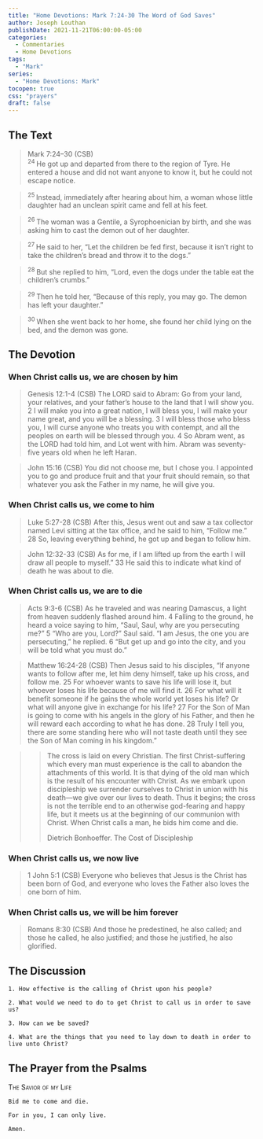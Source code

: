 ```yaml
---
title: "Home Devotions: Mark 7:24-30 The Word of God Saves"
author: Joseph Louthan
publishDate: 2021-11-21T06:00:00-05:00
categories:
  - Commentaries
  - Home Devotions
tags:
  - "Mark"
series:
  - "Home Devotions: Mark"
tocopen: true
css: "prayers"
draft: false
---
```

## The Text

>Mark 7:24–30 (CSB)  
><sup> 24 </sup> He got up and departed from there to the region of Tyre. He entered a house and did not want anyone to know it, but he could not escape notice. 

><sup> 25 </sup> Instead, immediately after hearing about him, a woman whose little daughter had an unclean spirit came and fell at his feet. 

><sup> 26 </sup> The woman was a Gentile, a Syrophoenician by birth, and she was asking him to cast the demon out of her daughter. 

><sup> 27 </sup> He said to her, “Let the children be fed first, because it isn’t right to take the children’s bread and throw it to the dogs.” 

><sup> 28 </sup> But she replied to him, “Lord, even the dogs under the table eat the children’s crumbs.” 

><sup> 29 </sup> Then he told her, “Because of this reply, you may go. The demon has left your daughter.” 

><sup> 30 </sup> When she went back to her home, she found her child lying on the bed, and the demon was gone.

## The Devotion

### When Christ calls us, we are chosen by him

>Genesis 12:1-4 (CSB) The LORD said to Abram:
Go from your land,
your relatives,
and your father’s house
to the land that I will show you.
2 I will make you into a great nation,
I will bless you,
I will make your name great,
and you will be a blessing.
3 I will bless those who bless you,
I will curse anyone who treats you with contempt,
and all the peoples on earth
will be blessed through you.
4 So Abram went, as the LORD had told him, and Lot went with him. Abram was seventy-five years old when he left Haran.

>John 15:16 (CSB) You did not choose me, but I chose you. I appointed you to go and produce fruit and that your fruit should remain, so that whatever you ask the Father in my name, he will give you.

### When Christ calls us, we come to him

>Luke 5:27-28 (CSB) After this, Jesus went out and saw a tax collector named Levi sitting at the tax office, and he said to him, “Follow me.” 28 So, leaving everything behind, he got up and began to follow him.

>John 12:32-33 (CSB) As for me, if I am lifted up from the earth I will draw all people to myself.” 33 He said this to indicate what kind of death he was about to die.

### When Christ calls us, we are to die

>Acts 9:3-6 (CSB) As he traveled and was nearing Damascus, a light from heaven suddenly flashed around him. 4 Falling to the ground, he heard a voice saying to him, “Saul, Saul, why are you persecuting me?”
5 “Who are you, Lord?” Saul said.
“I am Jesus, the one you are persecuting,” he replied. 6 “But get up and go into the city, and you will be told what you must do.”

>Matthew 16:24-28 (CSB) Then Jesus said to his disciples, “If anyone wants to follow after me, let him deny himself, take up his cross, and follow me. 25 For whoever wants to save his life will lose it, but whoever loses his life because of me will find it. 26 For what will it benefit someone if he gains the whole world yet loses his life? Or what will anyone give in exchange for his life? 27 For the Son of Man is going to come with his angels in the glory of his Father, and then he will reward each according to what he has done. 28 Truly I tell you, there are some standing here who will not taste death until they see the Son of Man coming in his kingdom.”

>> The cross is laid on every Christian. The first Christ-suffering which every man must experience is the call to abandon the attachments of this world. It is that dying of the old man which is the result of his encounter with Christ. As we embark upon discipleship we surrender ourselves to Christ in union with his death—we give over our lives to death. Thus it begins; the cross is not the terrible end to an otherwise god-fearing and happy life, but it meets us at the beginning of our communion with Christ. When Christ calls a man, he bids him come and die.
>>
>> Dietrich Bonhoeffer. The Cost of Discipleship

### When Christ calls us, we now live

>1 John 5:1 (CSB) Everyone who believes that Jesus is the Christ has been born of God, and everyone who loves the Father also loves the one born of him.

### When Christ calls us, we will be him forever

>Romans 8:30 (CSB) And those he predestined, he also called; and those he called, he also justified; and those he justified, he also glorified.

## The Discussion

```text
1. How effective is the calling of Christ upon his people?
```

```text
2. What would we need to do to get Christ to call us in order to save us?
```

```text
3. How can we be saved?
```

```text
4. What are the things that you need to lay down to death in order to live unto Christ?
```

## The Prayer from the Psalms

>

<div style='font-variant: small-caps;'>
The Savior of my Life
</div>

```text
Bid me to come and die.

For in you, I can only live.

Amen.
```

<div style="page-break-after: always;"></div>

